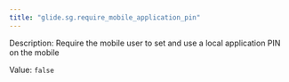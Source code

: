 ```yaml
---
title: "glide.sg.require_mobile_application_pin"
---
```


Description: Require the mobile user to set and use a local application PIN on the mobile

Value: `false`